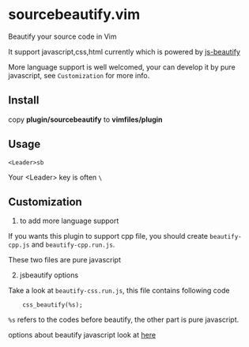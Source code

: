 sourcebeautify.vim
==================

Beautify your source code in Vim

It support javascript,css,html currently which is powered by [js-beautify](https://github.com/einars/js-beautify)

More language support is well welcomed, your can develop it by pure javascript, see `Customization` for more info.

Install
-------

copy __plugin/sourcebeautify__ to __vimfiles/plugin__


Usage
-----

    <Leader>sb

Your \<Leader\> key is often `\`


Customization
-------------

1. to add more language support

If you wants this plugin to support cpp file, you should create `beautify-cpp.js` and `beautify-cpp.run.js`.

These two files are pure javascript

2. jsbeautify options

Take a look at `beautify-css.run.js`, this file contains following code

        css_beautify(%s);

`%s` refers to the codes before beautify, the other part is pure javascript.

options about beautify javascript look at [here](https://github.com/einars/js-beautify/blob/master/beautify.js)